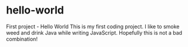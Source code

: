 # hello-world
First project - Hello World
This is my first coding project. I like to smoke weed and drink Java while writing JavaScript. Hopefully this is not a bad combination!
